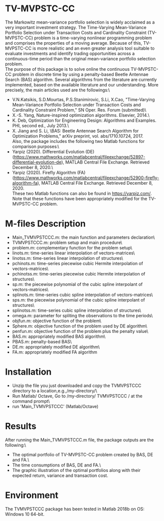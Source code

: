 # TV-MVPSTC-CC
The Markowitz mean-variance portfolio selection is widely acclaimed as a very important investment strategy. The Time-Varying Mean-Variance Portfolio Selection under Transaction Costs and Cardinality Constraint (TV-MVPSTC-CC) problem is a time-varying nonlinear programming problem and comprises the properties of a moving average. Because of this, TV-MVPSTC-CC is more realistic and an even greater analysis tool suitable to evaluate investments and identify trading opportunities across a continuous-time period than the original mean-variance portfolio selection problem.\
The purpose of this package is to solve online the continuous TV-MVPSTC-CC problem in discrete time by using a penalty-based Beetle Antennae Search (BAS) algorithm. Several algorithms from the literature are currently implemented, based on the available literature and our understanding. More precisely, the main articles used are the followings:\
* V.N.Katsikis, S.D.Mourtas, P.S.Stanimirovic, S.Li, X.Cao, "Time-Varying Mean-Variance Portfolio Selection under Transaction Costs and Cardinality Constraint Problem," SN Oper. Res. Forum (submitted)\
* X.-S. Yang, Nature-inspired optimization algorithms. Elsevier, 2014.\
* K. Deb, Optimization for Engineering Design: Algorithms and Examples. PHI, second ed., July 2013.\
* X. Jiang and S. Li, \BAS: Beetle Antennae Search Algorithm for Optimization Problems," arXiv preprint, vol. abs/1710.10724, 2017.\
Also, the package includes the following two Matlab functions for comparison purposes:\
* Yarpiz (2020). Differential Evolution (DE) (https://www.mathworks.com/matlabcentral/fileexchange/52897-differential-evolution-de), MATLAB Central File Exchange. Retrieved December 8, 2020.\
* Yarpiz (2020). Firefly Algorithm (FA) (https://www.mathworks.com/matlabcentral/fileexchange/52900-firefly-algorithm-fa), MATLAB Central File Exchange. Retrieved December 8, 2020.\
These two Matlab functions can also be found in https://yarpiz.com/. Note that these functions have been appropriately modified for the TV-MVPSTC-CC problem.
# M-files Description
* Main_TVMVPSTCCC.m: the main function and parameters declaration\
* TVMVPSTCCC.m: problem setup and main procedure\
* problem.m: complementary function for the problem setup\
* linots.m: time-series linear interpolation of vectors-matrices\
* linotss.m: time-series linear interpolation of structures\
* pchinots.m: time-series piecewise cubic Hermite interpolation of vectors-matrices\
* pchinotss.m: time-series piecewise cubic Hermite interpolation of structures\
* sp.m: the piecewise polynomial of the cubic spline interpolant of vectors-matrices\
* splinots.m: time-series cubic spline interpolation of vectors-matrices\
* sps.m: the piecewise polynomial of the cubic spline interpolant of structures\
* splinotss.m: time-series cubic spline interpolation of structures\
* omega.m: parameter for spliting the observations to the time periods\
* objfun.m: objective function of the problem\
* Sphere.m: objective function of the problem used by DE algorithm\
* penfun.m: objective function of the problem plus the penalty value\
* BAS.m: appropriately modified BAS algorithm\
* PBAS.m: penalty-based BAS\
* DE.m: appropriately modified DE algorithm\
* FA.m: appropriately modified FA algorithm
# Installation
* Unzip the file you just downloaded and copy the TVMVPSTCCC directory to a location,e.g.,/my-directory/\
* Run Matlab/ Octave, Go to /my-directory/ TVMVPSTCCC / at the command prompt\
* run 'Main_TVMVPSTCCC' (Matlab/Octave)
# Results
After running the Main_TVMVPSTCCC.m file, the package outputs are the following:\
* The optimal portfolio of TV-MVPSTC-CC problem created by BAS, DE and FA.\
* The time consumptions of BAS, DE and FA.\
* The graphic illustration of the optimal portfolios along with their expected return, variance and transaction cost.
# Environment
The TVMVPSTCCC package has been tested in Matlab 2018b on OS: Windows 10 64-bit.
